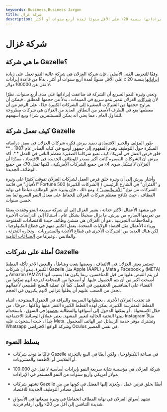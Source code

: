 ```yaml
---
keywords: Business,Business Jargon
title: شركة غزال
description: شركة الغزلان هي شركة عالية النمو تعمل على زيادة إيراداتها بنسبة 20٪ على الأقل سنويًا لمدة أربع سنوات أو أكثر.
---
```


# شركة غزال
## ما هي شركة Gazelle؟

وفقًا للتعريف الفني الأصلي ، فإن شركة الغزلان هي شركة عالية النمو تعمل على زيادة [إيراداتها](/revenue) بنسبة 20 ٪ على الأقل سنويًا لمدة أربع سنوات أو أكثر ، بدءًا من قاعدة إيرادات لا تقل عن 100000 دولار.

وتعني وتيرة النمو السريع أن الشركة قد ضاعفت إيراداتها على مدى أربع سنوات. نظرًا لأن [شركات](/company) الغزلان تتميز بنمو سريع في المبيعات ، بدلاً من حجمها المطلق ، فيمكن أن يتراوح حجمها من الشركات الصغيرة إلى الشركات الكبيرة جدًا ، على الرغم من أن معظمها يقع في الطرف الأصغر من النطاق. العديد من الغزلان هي شركات مطروحة للتداول العام ، مما يعني أنه يمكن للمستثمرين شراء وبيع أسهمهم.

## كيف تعمل شركة Gazelle

طور المؤلف والخبير الاقتصادي ديفيد بيرش فكرة شركات الغزلان في بعض دراساته المبكرة حول التوظيف وقدم المفهوم إلى جمهور أوسع في كتابه الصادر عام 1987 ، ** خلق فرص العمل في أمريكا: كيف تضع شركاتنا الصغيرة معظم الناس في العمل * *. أكد بيرش أن الشركات الصغيرة كانت أكبر مصدر للوظائف الجديدة في الاقتصاد ، مقدّرًا أن الغزلان لا تشكل سوى 4٪ من جميع الشركات الأمريكية ، لكنها تمثل 70٪ من جميع الوظائف الجديدة.

وأشار بيرش إلى أن وتيرة خلق فرص العمل لشركات الغزلان تفوقت كثيرًا على وتيرة "الأفيال" في قائمة Fortune 500 (الشركات الكبيرة) و "الفئران" في الشارع الرئيسي ( الشركات من نوع " [الأم والبوب"](/momandpop) ). ومع ذلك ، فإن وتيرة خلق الوظائف تتباطأ في نهاية المطاف ، حيث تكافح معظم شركات الغزلان للحفاظ على معدل النمو السريع لما بعد خمس سنوات.

في مشهد الأعمال الأكثر حداثة ، يشير الغزال إلى أي شركة سريعة النمو وفقدت بعضًا من تعريفها الصارم من بيرش. ما يزال صحيحًا بشكل عام ، استنادًا إلى الدراسات الأخيرة والملاحظات التجريبية ، هو أن الغزلان هي منشئ وظائف جيدة للاقتصادات المفتوحة وريادة الأعمال مثل اقتصاد الولايات المتحدة. يعمل الكثير منهم في قطاع التكنولوجيا ، لكن هناك العديد من الشركات الأخرى في قطاع الأغذية والمشروبات ، وتجارة التجزئة ، والملابس ، وغيرها من [الصناعات النامية](/growthindustry).

## أمثلة على شركات Gazelle

تستمر بعض الغزلان في الالتفاف ، وبعضها يتعب ويتباطأ ، والبعض الآخر تأكله القطط الكبيرة. يبدو أن شركات Gazelle مثل Apple (AAPL) و Meta و Facebook و (META) و Amazon (AMZN) لن يتم القبض عليها من قبل المنافسين. ربما يكون هذا بسبب أنها أصبحت أكبر من أن يتم الحصول عليها. أو أصبحوا من الضخامة لدرجة أنهم تمكنوا من القضاء على المنافسين الحقيقيين في العمل. كما أن عملية النضج الطبيعي لأعمالهم تجعل من الصعب عليهم أن يظلوا غزالين لأنهم يكبرون في الحجم.

قد تجذب الغزلان الأخرى ، بخطواتها السريعة والبراقة في الحقول المفتوحة ، انتباه القطط المفترسة الكبيرة. يمكن لهذه القطط الكبيرة القفز عليها وتأكلها ، حرفيًا ، من خلال الاستحواذ ، أو يمكنها الدخول إلى أسواقها والمطالبة [بحصتها](/marketshare) في السوق ، باستخدام بنيتها التحتية الحالية لتغيير المشهد. يعتبر عملاق الوسائط الاجتماعية Instagram مثالاً جيدًا ، حيث استحوذت عليه Meta. وتشترك موفر خدمة الرسائل عبر الهاتف المحمول Whatsapp وشركة الواقع الافتراضي Oculus في نفس المصير.

## يسلط الضوء

- غالبًا ما توجد شركات Gazelle في صناعة التكنولوجيا ، ولكن أيضًا في البيع بالتجزئة أو الملابس أو الأطعمة والمشروبات.

- شركة الغزلان هي مؤسسة شابة سريعة النمو بإيرادات أساسية لا تقل عن 100،000 دولار أمريكي وأربع سنوات من النمو المستمر في الإيرادات.

- تشتهر شركات Gazelle أيضًا بخلق فرص عمل ، ويُعزى إليها الفضل في كونها من بين أفضل مصادر التوظيف الجديدة للاقتصاد.

- تشهد أسواق الغزلان في نهاية المطاف انخفاضًا في وتيرة مبيعاتها في الأسواق شديدة التنافس إلى أقل من 20٪ وإلى أرقام فردية.

